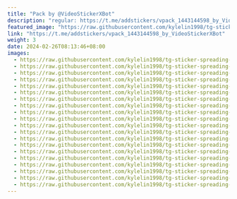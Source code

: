 ```yaml
---
title: "Pack by @VideoStickerXBot"
description: "regular: https://t.me/addstickers/vpack_1443144598_by_VideoStickerXBot"
featured_image: "https://raw.githubusercontent.com/kylelin1998/tg-sticker-spreading-worldwide-images/main/img/fa9b4e91-fdc2-42f1-a56f-3bca39ab4535.jpg"
link: "https://t.me/addstickers/vpack_1443144598_by_VideoStickerXBot"
weight: 3
date: 2024-02-26T08:13:46+08:00
images:
  - https://raw.githubusercontent.com/kylelin1998/tg-sticker-spreading-worldwide-images/main/img/fa9b4e91-fdc2-42f1-a56f-3bca39ab4535.jpg
  - https://raw.githubusercontent.com/kylelin1998/tg-sticker-spreading-worldwide-images/main/img/c260c40b-4243-41cf-8733-c3789157dc90.jpg
  - https://raw.githubusercontent.com/kylelin1998/tg-sticker-spreading-worldwide-images/main/img/efc77fef-1a0b-4438-8139-9274fa3a3a55.jpg
  - https://raw.githubusercontent.com/kylelin1998/tg-sticker-spreading-worldwide-images/main/img/d687ad4a-7dce-4b21-af97-90372ebb961e.jpg
  - https://raw.githubusercontent.com/kylelin1998/tg-sticker-spreading-worldwide-images/main/img/957fa4b7-8c28-4c98-810c-b5238e0f82c3.jpg
  - https://raw.githubusercontent.com/kylelin1998/tg-sticker-spreading-worldwide-images/main/img/4e8becdd-7797-45c0-b421-be0de109fcd5.jpg
  - https://raw.githubusercontent.com/kylelin1998/tg-sticker-spreading-worldwide-images/main/img/e6eb8bf8-656f-460a-a2fe-3b457c8d7b98.jpg
  - https://raw.githubusercontent.com/kylelin1998/tg-sticker-spreading-worldwide-images/main/img/01de8e1b-1dec-4703-b79d-19c6d82d93d8.jpg
  - https://raw.githubusercontent.com/kylelin1998/tg-sticker-spreading-worldwide-images/main/img/2ddf6f58-b6a3-4768-b31a-2cf1d920a394.jpg
  - https://raw.githubusercontent.com/kylelin1998/tg-sticker-spreading-worldwide-images/main/img/2babcc03-71fc-4b53-a046-6cb162450e64.jpg
  - https://raw.githubusercontent.com/kylelin1998/tg-sticker-spreading-worldwide-images/main/img/9578509d-77de-4b47-a796-527bd2dba0fc.jpg
  - https://raw.githubusercontent.com/kylelin1998/tg-sticker-spreading-worldwide-images/main/img/a443b20e-4ba0-48b8-b845-b2a4468b6951.jpg
  - https://raw.githubusercontent.com/kylelin1998/tg-sticker-spreading-worldwide-images/main/img/0bfc4c0c-b5bc-44b7-821f-99a989351083.jpg
  - https://raw.githubusercontent.com/kylelin1998/tg-sticker-spreading-worldwide-images/main/img/ef13df42-b539-4c38-9cbe-4ff8b742aa0d.jpg
  - https://raw.githubusercontent.com/kylelin1998/tg-sticker-spreading-worldwide-images/main/img/22882341-24a7-42be-a975-f9993080bb16.jpg
  - https://raw.githubusercontent.com/kylelin1998/tg-sticker-spreading-worldwide-images/main/img/43927865-ca20-4c18-bd31-d5d6e20b18e7.jpg
  - https://raw.githubusercontent.com/kylelin1998/tg-sticker-spreading-worldwide-images/main/img/a38d9ab7-4ecf-4ea7-8fa9-11cf63f522b7.jpg
  - https://raw.githubusercontent.com/kylelin1998/tg-sticker-spreading-worldwide-images/main/img/af70cf77-4a3d-4b44-8c56-b991cb899447.jpg
  - https://raw.githubusercontent.com/kylelin1998/tg-sticker-spreading-worldwide-images/main/img/06449488-5a62-419a-98d1-2206863e4ef2.jpg
  - https://raw.githubusercontent.com/kylelin1998/tg-sticker-spreading-worldwide-images/main/img/b2a4ce15-8a9a-4daa-a90c-e38a2b05cf51.jpg
---
```

